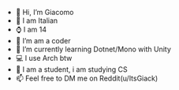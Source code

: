 - 👋 Hi, I’m Giacomo
- 📍  I am Italian
- ⌚ I am 14
- 👀 I’m am a coder
- 🌱 I’m currently learning Dotnet/Mono with Unity
- 💻 I use Arch btw
- 🎒 I am a student, i am studying CS
- 📫 Feel free to DM me on Reddit(u/ItsGiack)

<!---
giack-dev/giack-dev is a ✨ special ✨ repository because its `README.md` (this file) appears on your GitHub profile.
You can click the Preview link to take a look at your changes.
--->
